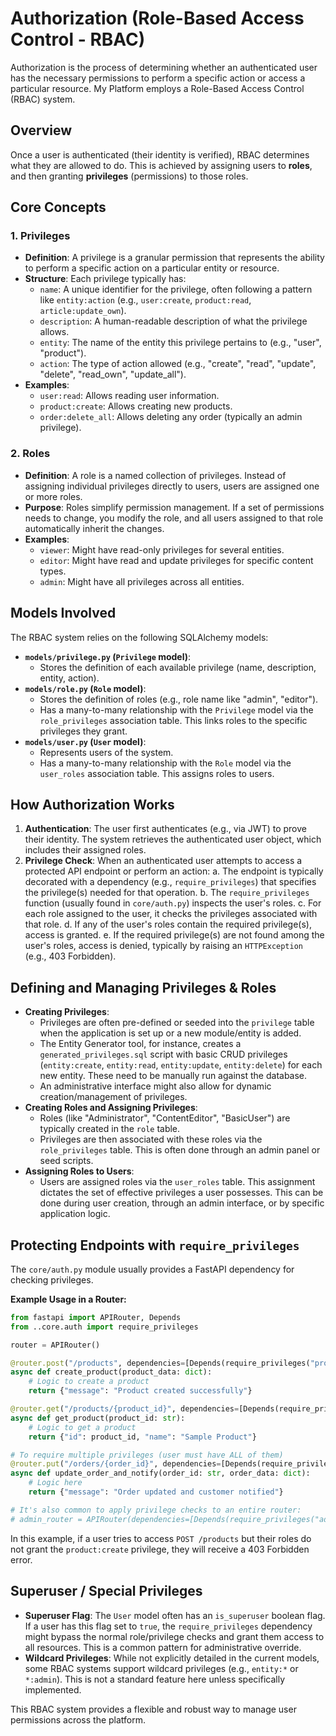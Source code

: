 # Authorization (Role-Based Access Control - RBAC)

Authorization is the process of determining whether an authenticated user has the necessary permissions to perform a specific action or access a particular resource. My Platform employs a Role-Based Access Control (RBAC) system.

## Overview

Once a user is authenticated (their identity is verified), RBAC determines what they are allowed to do. This is achieved by assigning users to **roles**, and then granting **privileges** (permissions) to those roles.

## Core Concepts

### 1. Privileges

-   **Definition**: A privilege is a granular permission that represents the ability to perform a specific action on a particular entity or resource.
-   **Structure**: Each privilege typically has:
    -   `name`: A unique identifier for the privilege, often following a pattern like `entity:action` (e.g., `user:create`, `product:read`, `article:update_own`).
    -   `description`: A human-readable description of what the privilege allows.
    -   `entity`: The name of the entity this privilege pertains to (e.g., "user", "product").
    -   `action`: The type of action allowed (e.g., "create", "read", "update", "delete", "read_own", "update_all").
-   **Examples**:
    -   `user:read`: Allows reading user information.
    -   `product:create`: Allows creating new products.
    -   `order:delete_all`: Allows deleting any order (typically an admin privilege).

### 2. Roles

-   **Definition**: A role is a named collection of privileges. Instead of assigning individual privileges directly to users, users are assigned one or more roles.
-   **Purpose**: Roles simplify permission management. If a set of permissions needs to change, you modify the role, and all users assigned to that role automatically inherit the changes.
-   **Examples**:
    -   `viewer`: Might have read-only privileges for several entities.
    -   `editor`: Might have read and update privileges for specific content types.
    -   `admin`: Might have all privileges across all entities.

## Models Involved

The RBAC system relies on the following SQLAlchemy models:

-   **`models/privilege.py` (`Privilege` model)**:
    -   Stores the definition of each available privilege (name, description, entity, action).
-   **`models/role.py` (`Role` model)**:
    -   Stores the definition of roles (e.g., role name like "admin", "editor").
    -   Has a many-to-many relationship with the `Privilege` model via the `role_privileges` association table. This links roles to the specific privileges they grant.
-   **`models/user.py` (`User` model)**:
    -   Represents users of the system.
    -   Has a many-to-many relationship with the `Role` model via the `user_roles` association table. This assigns roles to users.

## How Authorization Works

1.  **Authentication**: The user first authenticates (e.g., via JWT) to prove their identity. The system retrieves the authenticated user object, which includes their assigned roles.
2.  **Privilege Check**: When an authenticated user attempts to access a protected API endpoint or perform an action:
    a.  The endpoint is typically decorated with a dependency (e.g., `require_privileges`) that specifies the privilege(s) needed for that operation.
    b.  The `require_privileges` function (usually found in `core/auth.py`) inspects the user's roles.
    c.  For each role assigned to the user, it checks the privileges associated with that role.
    d.  If any of the user's roles contain the required privilege(s), access is granted.
    e.  If the required privilege(s) are not found among the user's roles, access is denied, typically by raising an `HTTPException` (e.g., 403 Forbidden).

## Defining and Managing Privileges & Roles

-   **Creating Privileges**:
    -   Privileges are often pre-defined or seeded into the `privilege` table when the application is set up or a new module/entity is added.
    -   The Entity Generator tool, for instance, creates a `generated_privileges.sql` script with basic CRUD privileges (`entity:create`, `entity:read`, `entity:update`, `entity:delete`) for each new entity. These need to be manually run against the database.
    -   An administrative interface might also allow for dynamic creation/management of privileges.
-   **Creating Roles and Assigning Privileges**:
    -   Roles (like "Administrator", "ContentEditor", "BasicUser") are typically created in the `role` table.
    -   Privileges are then associated with these roles via the `role_privileges` table. This is often done through an admin panel or seed scripts.
-   **Assigning Roles to Users**:
    -   Users are assigned roles via the `user_roles` table. This assignment dictates the set of effective privileges a user possesses. This can be done during user creation, through an admin interface, or by specific application logic.

## Protecting Endpoints with `require_privileges`

The `core/auth.py` module usually provides a FastAPI dependency for checking privileges.

**Example Usage in a Router:**
```python
from fastapi import APIRouter, Depends
from ..core.auth import require_privileges

router = APIRouter()

@router.post("/products", dependencies=[Depends(require_privileges("product:create"))])
async def create_product(product_data: dict):
    # Logic to create a product
    return {"message": "Product created successfully"}

@router.get("/products/{product_id}", dependencies=[Depends(require_privileges("product:read"))])
async def get_product(product_id: str):
    # Logic to get a product
    return {"id": product_id, "name": "Sample Product"}

# To require multiple privileges (user must have ALL of them)
@router.put("/orders/{order_id}", dependencies=[Depends(require_privileges("order:update", "order:notify_customer"))])
async def update_order_and_notify(order_id: str, order_data: dict):
    # Logic here
    return {"message": "Order updated and customer notified"}

# It's also common to apply privilege checks to an entire router:
# admin_router = APIRouter(dependencies=[Depends(require_privileges("admin_access"))])
```
In this example, if a user tries to access `POST /products` but their roles do not grant the `product:create` privilege, they will receive a 403 Forbidden error.

## Superuser / Special Privileges

-   **Superuser Flag**: The `User` model often has an `is_superuser` boolean flag. If a user has this flag set to `true`, the `require_privileges` dependency might bypass the normal role/privilege checks and grant them access to all resources. This is a common pattern for administrative override.
-   **Wildcard Privileges**: While not explicitly detailed in the current models, some RBAC systems support wildcard privileges (e.g., `entity:*` or `*:admin`). This is not a standard feature here unless specifically implemented.

This RBAC system provides a flexible and robust way to manage user permissions across the platform.
